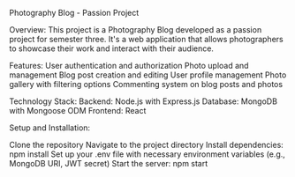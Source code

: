 Photography Blog - Passion Project

Overview:
This project is a Photography Blog developed as a passion project for semester three. It's a web application that allows photographers to showcase their work and interact with their audience.

Features:
User authentication and authorization
Photo upload and management
Blog post creation and editing
User profile management
Photo gallery with filtering options
Commenting system on blog posts and photos

Technology Stack:
Backend: Node.js with Express.js
Database: MongoDB with Mongoose ODM
Frontend: React

Setup and Installation:

Clone the repository
Navigate to the project directory
Install dependencies: npm install
Set up your .env file with necessary environment variables (e.g., MongoDB URI, JWT secret)
Start the server: npm start